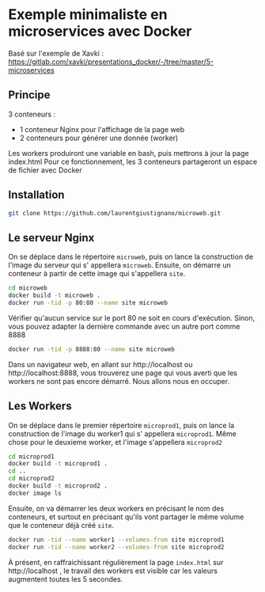 # Exemple minimaliste en microservices avec Docker

Basé sur l'exemple de Xavki : https://gitlab.com/xavki/presentations_docker/-/tree/master/5-microservices

## Principe

3 conteneurs :

* 1 conteneur Nginx pour l'affichage de la page web
* 2 conteneurs pour générer une donnée (worker)

Les workers produiront une variable en bash, puis mettrons à jour la page index.html Pour ce fonctionnement, les 3
conteneurs partageront un espace de fichier avec Docker

## Installation

```bash
git clone https://github.com/laurentgiustignano/microweb.git
```

## Le serveur Nginx

On se déplace dans le répertoire `microweb`, puis on lance la construction de l'image du serveur qui s'
appellera `microweb`. Ensuite, on démarre un conteneur à partir de cette image qui s'appellera `site`.

```bash
cd microweb
docker build -t microweb .
docker run -tid -p 80:80 --name site microweb
```

Vérifier qu'aucun service sur le port 80 ne soit en cours d'exécution. Sinon, vous pouvez adapter la dernière commande
avec un autre port comme 8888

```bash
docker run -tid -p 8888:80 --name site microweb
```

Dans un navigateur web, en allant sur http://localhost ou http://localhost:8888, vous trouverez une page qui vous averti
que les workers ne sont pas encore démarré. Nous allons nous en occuper.

## Les Workers

On se déplace dans le premier répertoire `microprod1`, puis on lance la construction de l'image du worker1 qui s'
appellera `microprod1`. Même chose pour le deuxieme worker, et l'image s'appellera `microprod2`

```bash
cd microprod1
docker build -t microprod1 .
cd ..
cd microprod2
docker build -t microprod2 .
docker image ls
```

Ensuite, on va démarrer les deux workers en précisant le nom des conteneurs, et surtout en précisant qu'ils vont
partager le même volume que le conteneur déjà créé `site`.

```bash
docker run -tid --name worker1 --volumes-from site microprod1
docker run -tid --name worker2 --volumes-from site microprod2
```

À présent, en raffraichissant régulièrement la page `index.html` sur http://localhost , le travail des workers est
visible car les valeurs augmentent toutes les 5 secondes.
